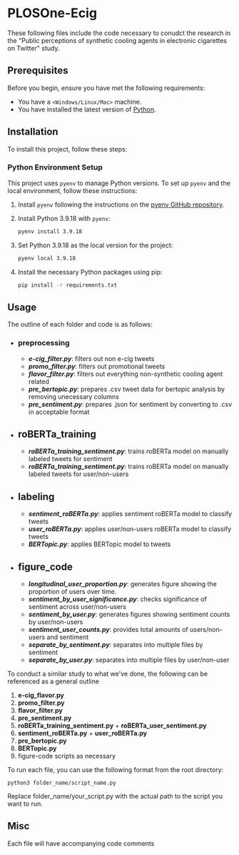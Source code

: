 # PLOSOne-Ecig

These following files include the code necessary to conudct the research in the "Public perceptions of synthetic cooling agents in electronic cigarettes on Twitter" study.

## Prerequisites

Before you begin, ensure you have met the following requirements:

* You have a `<Windows/Linux/Mac>` machine.
* You have installed the latest version of [Python](https://www.python.org/downloads/).

## Installation

To install this project, follow these steps:

### Python Environment Setup

This project uses `pyenv` to manage Python versions. To set up `pyenv` and the local environment, follow these instructions:

1. Install `pyenv` following the instructions on the [pyenv GitHub repository](https://github.com/pyenv/pyenv#installation).

2. Install Python 3.9.18 with `pyenv`:

   ```sh
   pyenv install 3.9.18
3. Set Python 3.9.18 as the local version for the project:

    ```sh
    pyenv local 3.9.18
4. Install the necessary Python packages using pip:
    ```sh
    pip install -r requirements.txt
## Usage
The outline of each folder and code is as follows:

- ### preprocessing
    - ***e-cig_filter.py***: filters out non e-cig tweets
    - ***promo_filter.py***: filters out promotional tweets
    - ***flavor_filter.py***: filters out everything non-synthetic cooling agent related
    - ***pre_bertopic.py***: prepares .csv tweet data for bertopic analysis by removing unecessary columns
    - ***pre_sentiment.py***: prepares .json for sentiment by converting to .csv in acceptable format
- ## roBERTa_training
    - ***roBERTa_training_sentiment.py***: trains roBERTa model on manually labeled tweets for sentiment
    - ***roBERTa_training_sentiment.py***: trains roBERTa model on manually labeled tweets for user/non-users
- ## labeling
    - ***sentiment_roBERTa.py***: applies sentiment roBERTa model to classify tweets
    - ***user_roBERTa.py***: applies user/non-users roBERTa model to classify tweets
    - ***BERTopic.py***: applies BERTopic model to tweets
- ## figure_code
    - ***longitudinal_user_proportion.py***: generates figure showing the proportion of users over time.
    - ***sentiment_by_user_significance.py***: checks significance of sentiment across user/non-users
    - ***sentiment_by_user.py***:  generates figures showing sentiment counts by user/non-users
    - ***sentiment_user_counts.py***: provides total amounts of users/non-users and sentiment
    - ***separate_by_sentiment.py***: separates into multiple files by sentiment
    - ***separate_by_user.py***: separates into multiple files by user/non-user

To conduct a similar study to what we've done, the following can be referenced as a general outline

1. **e-cig_flavor.py**
2. **promo_filter.py**
3. **flavor_filter.py**
4. **pre_sentiment.py**
5. **roBERTa_training_sentiment.py** + **roBERTa_user_sentiment.py**
6. **sentiment_roBERTa.py** + **user_roBERTa.py**
7. **pre_bertopic.py**
8. **BERTopic.py**
9. figure-code scripts as necessary

To run each file, you can use the following format from the root directory:

    python3 folder_name/script_name.py
Replace folder_name/your_script.py with the actual path to the script you want to run.

## Misc

Each file will have accompanying code comments